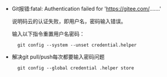 - Git报错:fatal: Authentication failed for 'https://gitee.com/.......'

    说明码云的认证失败，即用户名，密码输入错误。

    输入以下指令重置用户名密码：

        git config --system --unset credential.helper

- 解决git pull/push每次都要输入密码问题

        git config --global credential .helper store
        
